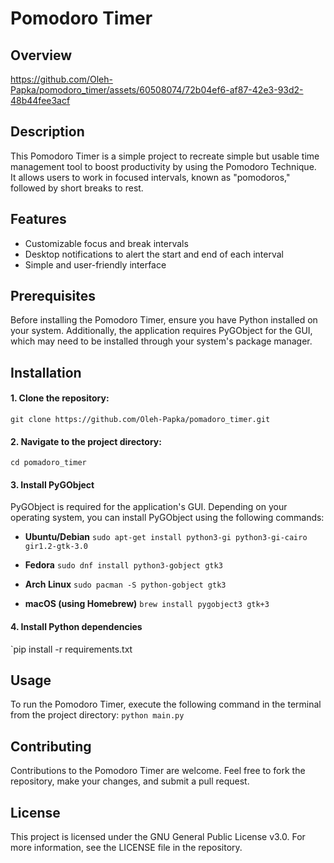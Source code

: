 # Pomodoro Timer

## Overview
https://github.com/Oleh-Papka/pomodoro_timer/assets/60508074/72b04ef6-af87-42e3-93d2-48b44fee3acf

## Description
This Pomodoro Timer is a simple project to recreate simple but usable time management tool to boost productivity by using the Pomodoro Technique.  
It allows users to work in focused intervals, known as "pomodoros," followed by short breaks to rest.

## Features
- Customizable focus and break intervals
- Desktop notifications to alert the start and end of each interval
- Simple and user-friendly interface

## Prerequisites
Before installing the Pomodoro Timer, ensure you have Python installed on your system. Additionally, the application requires PyGObject for the GUI, which may need to be installed through your system's package manager.

## Installation

#### 1. Clone the repository:
`git clone https://github.com/Oleh-Papka/pomadoro_timer.git`

#### 2. Navigate to the project directory:
`cd pomadoro_timer`

#### 3. Install PyGObject
PyGObject is required for the application's GUI. Depending on your operating system, you can install PyGObject using the following commands:

- **Ubuntu/Debian**
`sudo apt-get install python3-gi python3-gi-cairo gir1.2-gtk-3.0`

- **Fedora**
`sudo dnf install python3-gobject gtk3`

- **Arch Linux**
`sudo pacman -S python-gobject gtk3`

- **macOS (using Homebrew)**
`brew install pygobject3 gtk+3`

#### 4. Install Python dependencies
`pip install -r requirements.txt

## Usage
To run the Pomodoro Timer, execute the following command in the terminal from the project directory:
`python main.py`

## Contributing
Contributions to the Pomodoro Timer are welcome. Feel free to fork the repository, make your changes, and submit a pull request.

## License
This project is licensed under the GNU General Public License v3.0. For more information, see the LICENSE file in the repository.

